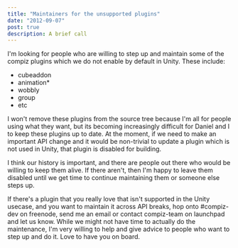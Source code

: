 ```yaml
---
title: "Maintainers for the unsupported plugins"
date: "2012-09-07"
post: true
description: A brief call
---
```


I'm looking for people who are willing to step up and maintain some of the compiz plugins which we do not enable by default in Unity. These include:

- cubeaddon
- animation\*
- wobbly
- group
- etc

I won't remove these plugins from the source tree because I'm all for people using what they want, but its becoming increasingly difficult for Daniel and I to keep these plugins up to date. At the moment, if we need to make an important API change and it would be non-trivial to update a plugin which is not used in Unity, that plugin is disabled for building.

I think our history is important, and there are people out there who would be willing to keep them alive. If there aren't, then I'm happy to leave them disabled until we get time to continue maintaining them or someone else steps up.

If there's a plugin that you really love that isn't supported in the Unity usecase, and you want to maintain it across API breaks, hop onto #compiz-dev on freenode, send me an email or contact compiz-team on launchpad and let us know. While we might not have time to actually do the maintenance, I'm very willing to help and give advice to people who want to step up and do it. Love to have you on board.
